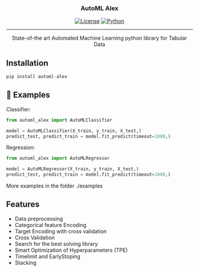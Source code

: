

<h3 align="center">AutoML Alex</h3>

<div align="center">

[![License](https://img.shields.io/badge/license-MIT-blue.svg)](/LICENSE)
[![Python](https://img.shields.io/badge/python-v3.7-blue.svg)]()

</div>

---

<p align="center"> State-of-the art Automated Machine Learning python library for Tabular Data</p>


## Installation

```python
pip install automl-alex
```


## 🚀 Examples

Classifier:
```python
from automl_alex import AutoMLClassifier

model = AutoMLClassifier(X_train, y_train, X_test,)
predict_test, predict_train = model.fit_predict(timeout=1000,)
```

Regression:
```python
from automl_alex import AutoMLRegressor

model = AutoMLRegressor(X_train, y_train, X_test,)
predict_test, predict_train = model.fit_predict(timeout=1000,)
```

More examples in the folder ./examples


## Features

- Data preprocessing
- Categorical feature Encoding
- Target Encoding with cross validation
- Cross Validation
- Search for the best solving library 
- Smart Optimization of Hyperparameters (TPE)
- Timelimit and EarlyStoping
- Stacking

